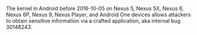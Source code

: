 The kernel in Android before 2016-10-05 on Nexus 5, Nexus 5X, Nexus 6, Nexus 6P, Nexus 9, Nexus Player, and Android One devices allows attackers to obtain sensitive information via a crafted application, aka internal bug 30148243.